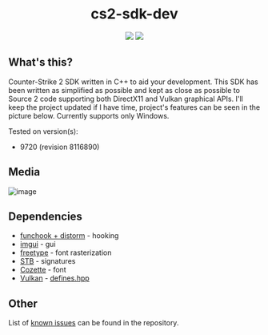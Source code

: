 <h1 align="center">
cs2-sdk-dev
</h1>

<p align="center">
  <img src="https://img.shields.io/badge/game-CS2-yellow" />
  <img src="https://img.shields.io/badge/language-C%2B%2B-%23f34b7d.svg" />
</p>

## What's this?
Counter-Strike 2 SDK written in C++ to aid your development. This SDK has been written as simplified as possible and kept as close as possible to Source 2 code supporting both DirectX11 and Vulkan graphical APIs. I'll keep the project updated if I have time, project's features can be seen in the picture below. Currently supports only Windows.

Tested on version(s):
- 9720 (revision 8116890)
## Media
![image](https://user-images.githubusercontent.com/53657322/233426723-b5b0dbbd-4996-4df2-9317-6c1b350d8d8a.png)
## Dependencies
- [funchook + distorm](https://github.com/kubo/funchook/releases/tag/v1.1.2) - hooking
- [imgui](https://github.com/ocornut/imgui) - gui
- [freetype](https://sourceforge.net/projects/freetype/files/freetype2/2.13.0/) - font rasterization
- [STB](https://github.com/cristeigabriel/STB) - signatures
- [Cozette](https://github.com/slavfox/Cozette) - font
- [Vulkan](https://vulkan.lunarg.com/) - [defines.hpp](https://github.com/bruhmoment21/cs2-sdk/blob/main/cs2cheat/src/defines.hpp#L5-L9)

## Other
List of [known issues](https://github.com/bruhmoment21/cs2-sdk/blob/main/ISSUES.md) can be found in the repository.
